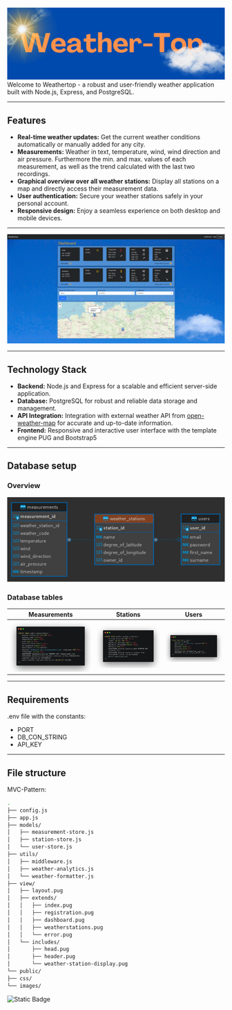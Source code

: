 
![Weathertop banner](/public/images/banner-weathertop.png)
Welcome to Weathertop - a robust and user-friendly weather application built with Node.js, Express, and PostgreSQL.

---

## Features
- **Real-time weather updates:** Get the current weather conditions automatically or manually added for any city.
- **Measurements:** Weather in text, temperature, wind, wind direction and air pressure. Furthermore the min. and max. values of each measurement, as well as the trend calculated with the last two recordings.
- **Graphical overview over all weather stations:** Display all stations on a map and directly access their measurement data.
- **User authentication:** Secure your weather stations safely in your personal account.
- **Responsive design:** Enjoy a seamless experience on both desktop and mobile devices.

---

![Weathertop gif](/public/images/weathertop.gif)

---

## Technology Stack
- **Backend:** Node.js and Express for a scalable and efficient server-side application.
- **Database:** PostgreSQL for robust and reliable data storage and management.
- **API Integration:** Integration with external weather API from [open-weather-map](https://openweathermap.org/api) for accurate and up-to-date information.
- **Frontend:** Responsive and interactive user interface with the template engine PUG and Bootstrap5

---

## Database setup
### Overview
![Database overview](/public/images/database-overview.png)

### Database tables

| Measurements                                      | Stations                               | Users                                         |
|---------------------------------------------------|----------------------------------------|-----------------------------------------------|
| ![Measurements table](/public/images/measurements-table.png) | ![Stations table](public/images/stations-table.png) | ![Users table](public/images/users-table.png) |

---

## Requirements
.env file with the constants:

- PORT
- DB_CON_STRING
- API_KEY

---

## File structure

MVC-Pattern:

```bash
.
├── config.js
├── app.js
├── models/
│   ├── measurement-store.js
│   ├── station-store.js
│   └── user-store.js
├── utils/
│   ├── middleware.js
│   ├── weather-analytics.js
│   └── weather-formatter.js
├── view/
│   ├── layout.pug
│   ├── extends/
│   │   ├── index.pug
│   │   ├── registration.pug
│   │   ├── dashboard.pug
│   │   ├── weatherstations.pug
│   │   └── error.pug
│   └── includes/
│       ├── head.pug
│       ├── header.pug
│       └── weather-station-display.pug
└── public/
├── css/
└── images/
```          

![Static Badge](https://img.shields.io/badge/Author-Luis_Gerlinger-blue)
